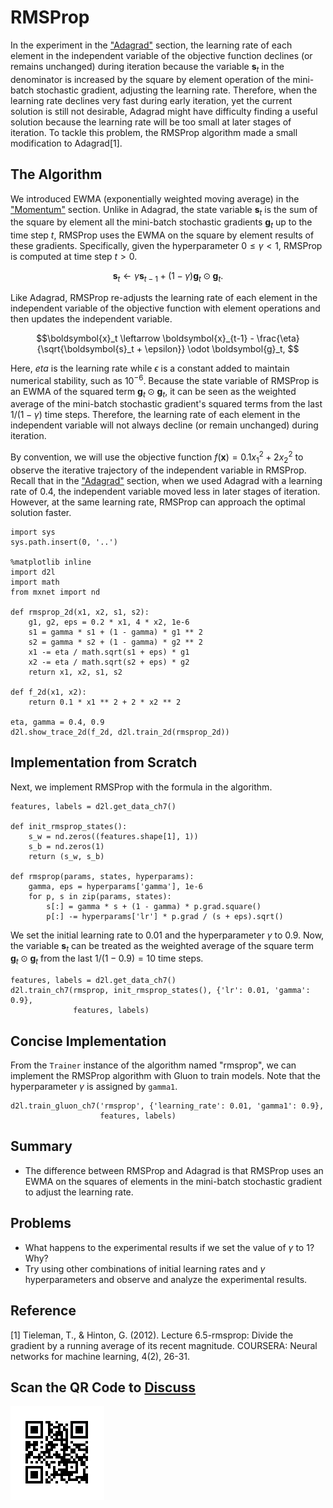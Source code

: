 # RMSProp

In the experiment in the ["Adagrad"](adagrad.md) section, the learning rate of each element in the independent variable of the objective function declines (or remains unchanged) during iteration because the variable $\boldsymbol{s}_t$ in the denominator is increased by the square by element operation of the mini-batch stochastic gradient, adjusting the learning rate. Therefore, when the learning rate declines very fast during early iteration, yet the current solution is still not desirable, Adagrad might have difficulty finding a useful solution because the learning rate will be too small at later stages of iteration. To tackle this problem, the RMSProp algorithm made a small modification to Adagrad[1].

## The Algorithm

We introduced EWMA (exponentially weighted moving average) in the ["Momentum"](momentum.md) section. Unlike in Adagrad, the state variable $\boldsymbol{s}_t$ is the sum of the square by element all the mini-batch stochastic gradients $\boldsymbol{g}_t$ up to the time step $t$, RMSProp uses the EWMA on the square by element results of these gradients. Specifically, given the hyperparameter $0 \leq \gamma < 1$, RMSProp is computed at time step $t>0$.

$$\boldsymbol{s}_t \leftarrow \gamma \boldsymbol{s}_{t-1} + (1 - \gamma) \boldsymbol{g}_t \odot \boldsymbol{g}_t. $$

Like Adagrad, RMSProp re-adjusts the learning rate of each element in the independent variable of the objective function with element operations and then updates the independent variable.

$$\boldsymbol{x}_t \leftarrow \boldsymbol{x}_{t-1} - \frac{\eta}{\sqrt{\boldsymbol{s}_t + \epsilon}} \odot \boldsymbol{g}_t, $$

Here, $eta$ is the learning rate while $\epsilon$ is a constant added to maintain numerical stability, such as $10^{-6}$. Because the state variable of RMSProp is an EWMA of the squared term $\boldsymbol{g}_t \odot \boldsymbol{g}_t$, it can be seen as the weighted average of the mini-batch stochastic gradient's squared terms from the last $1/(1-\gamma)$ time steps. Therefore, the learning rate of each element in the independent variable will not always decline (or remain unchanged) during iteration.

By convention, we will use the objective function $f(\boldsymbol{x})=0.1x_1^2+2x_2^2$ to observe the iterative trajectory of the independent variable in RMSProp. Recall that in the ["Adagrad"](adagrad.md) section, when we used Adagrad with a learning rate of 0.4, the independent variable moved less in later stages of iteration. However, at the same learning rate, RMSProp can approach the optimal solution faster.

```{.python .input  n=3}
import sys
sys.path.insert(0, '..')

%matplotlib inline
import d2l
import math
from mxnet import nd

def rmsprop_2d(x1, x2, s1, s2):
    g1, g2, eps = 0.2 * x1, 4 * x2, 1e-6
    s1 = gamma * s1 + (1 - gamma) * g1 ** 2
    s2 = gamma * s2 + (1 - gamma) * g2 ** 2
    x1 -= eta / math.sqrt(s1 + eps) * g1
    x2 -= eta / math.sqrt(s2 + eps) * g2
    return x1, x2, s1, s2

def f_2d(x1, x2):
    return 0.1 * x1 ** 2 + 2 * x2 ** 2

eta, gamma = 0.4, 0.9
d2l.show_trace_2d(f_2d, d2l.train_2d(rmsprop_2d))
```

## Implementation from Scratch

Next, we implement RMSProp with the formula in the algorithm.

```{.python .input  n=22}
features, labels = d2l.get_data_ch7()

def init_rmsprop_states():
    s_w = nd.zeros((features.shape[1], 1))
    s_b = nd.zeros(1)
    return (s_w, s_b)

def rmsprop(params, states, hyperparams):
    gamma, eps = hyperparams['gamma'], 1e-6
    for p, s in zip(params, states):
        s[:] = gamma * s + (1 - gamma) * p.grad.square()
        p[:] -= hyperparams['lr'] * p.grad / (s + eps).sqrt()
```

We set the initial learning rate to 0.01 and the hyperparameter $\gamma$ to 0.9. Now, the variable $\boldsymbol{s}_t$ can be treated as the weighted average of the square term $\boldsymbol{g}_t \odot \boldsymbol{g}_t$ from the last $1/(1-0.9) = 10$ time steps.

```{.python .input  n=24}
features, labels = d2l.get_data_ch7()
d2l.train_ch7(rmsprop, init_rmsprop_states(), {'lr': 0.01, 'gamma': 0.9},
              features, labels)
```

## Concise Implementation

From the `Trainer` instance of the algorithm named "rmsprop", we can implement the RMSProp algorithm with Gluon to train models. Note that the hyperparameter $\gamma$ is assigned by `gamma1`.

```{.python .input  n=29}
d2l.train_gluon_ch7('rmsprop', {'learning_rate': 0.01, 'gamma1': 0.9},
                    features, labels)
```

## Summary

* The difference between RMSProp and Adagrad is that RMSProp uses an EWMA on the squares of elements in the mini-batch stochastic gradient to adjust the learning rate.

## Problems

* What happens to the experimental results if we set the value of $\gamma$ to 1? Why?
* Try using other combinations of initial learning rates and $\gamma$ hyperparameters and observe and analyze the experimental results.




## Reference

[1] Tieleman, T., & Hinton, G. (2012). Lecture 6.5-rmsprop: Divide the gradient by a running average of its recent magnitude. COURSERA: Neural networks for machine learning, 4(2), 26-31.

## Scan the QR Code to [Discuss](https://discuss.mxnet.io/t/2376)

![](../img/qr_rmsprop.svg)
